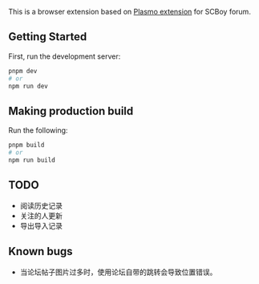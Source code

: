 This is a browser extension based on [Plasmo extension](https://docs.plasmo.com/) for SCBoy forum.

## Getting Started

First, run the development server:

```bash
pnpm dev
# or
npm run dev
```

## Making production build

Run the following:

```bash
pnpm build
# or
npm run build
```

## TODO

- 阅读历史记录
- 关注的人更新
- 导出导入记录

## Known bugs

- 当论坛帖子图片过多时，使用论坛自带的跳转会导致位置错误。
